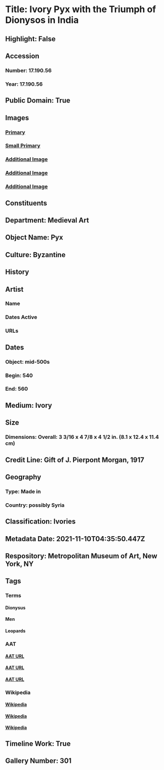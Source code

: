 # Title: Ivory Pyx with the Triumph of Dionysos in India
## Highlight: False
## Accession
### Number: 17.190.56
### Year: 17.190.56
## Public Domain: True
## Images
### [Primary](https://images.metmuseum.org/CRDImages/md/original/DP241504.jpg)
### [Small Primary](https://images.metmuseum.org/CRDImages/md/web-large/DP241504.jpg)
### [Additional Image](https://images.metmuseum.org/CRDImages/md/original/DP241506.jpg)
### [Additional Image](https://images.metmuseum.org/CRDImages/md/original/DP242199.jpg)
### [Additional Image](https://images.metmuseum.org/CRDImages/md/original/DP241505.jpg)
## Constituents
## Department: Medieval Art
## Object Name: Pyx
## Culture: Byzantine
## History
## Artist
### Name
### Dates Active
### URLs
## Dates
### Object: mid-500s
### Begin: 540
### End: 560
## Medium: Ivory
## Size
### Dimensions: Overall: 3 3/16 x 4 7/8 x 4 1/2 in. (8.1 x 12.4 x 11.4 cm)
## Credit Line: Gift of J. Pierpont Morgan, 1917
## Geography
### Type: Made in
### Country: possibly Syria
## Classification: Ivories
## Metadata Date: 2021-11-10T04:35:50.447Z
## Respository: Metropolitan Museum of Art, New York, NY
## Tags
### Terms
#### Dionysus
#### Men
#### Leopards
### AAT
#### [AAT URL](http://vocab.getty.edu/page/ia/901001029)
#### [AAT URL](http://vocab.getty.edu/page/aat/300025928)
#### [AAT URL](http://vocab.getty.edu/page/aat/300310390)
### Wikipedia
#### [Wikipedia]()
#### [Wikipedia]()
#### [Wikipedia]()
## Timeline Work: True
## Gallery Number: 301